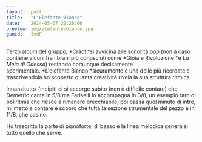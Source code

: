 ```yaml
---
layout:  post
title:   "L'Elefante Bianco"
date:    2014-05-07 22:26:00
preview: img/elefante-bianco.jpg
gumid:   IvdF
---
```


Terzo album del gruppo, *Crac! *si avvicina alle sonorità *pop* (non a caso
contiene alcuni tra i brani più conosciuti come *Gioia e Rivoluzione *e *La
Mela di Odessa*) restando comunque decisamente sperimentale. *L'elefante
Bianco *sicuramente è una delle più ricordate e trascrivendola ho scoperto
quanta creatività rivela la sua struttura ritmica.

Innanzitutto l'incipit: ci si accorge subito (non è difficile contare) che
Demetrio canta in 5/8 ma Fariselli lo accompagna in 3/8, un esempio raro di
poliritmia che riesce a rimanere orecchiabile; poi passa quel minuto di intro,
mi metto a contare e scopro che tutta la sezione strumentale del pezzo è in
11/8, che casino.

Ho trascritto la parte di pianoforte, di basso e la linea melodica generale:
tutto quello che serve.
